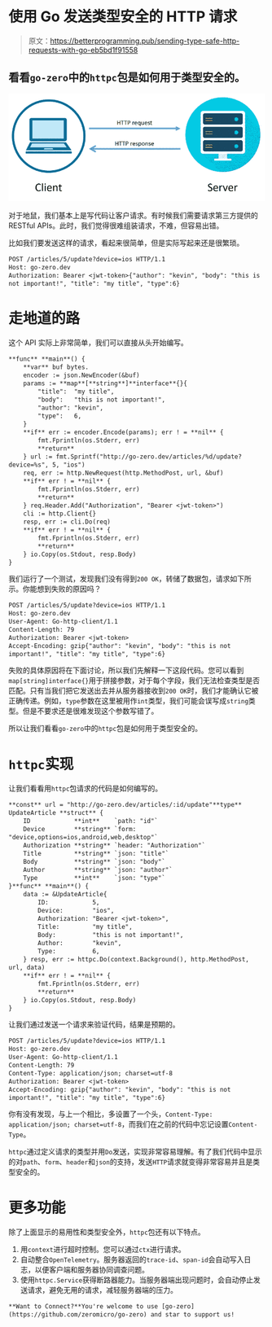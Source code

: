 # 使用 Go 发送类型安全的 HTTP 请求

> 原文：<https://betterprogramming.pub/sending-type-safe-http-requests-with-go-eb5bd1f91558>

## 看看`go-zero`中的`httpc`包是如何用于类型安全的。

![](img/84d0241fd4f7e9ffa8fb1a402b031be3.png)

对于地鼠，我们基本上是写代码让客户请求。有时候我们需要请求第三方提供的 RESTful APIs。此时，我们觉得很难组装请求，不难，但容易出错。

比如我们要发送这样的请求，看起来很简单，但是实际写起来还是很繁琐。

```
POST /articles/5/update?device=ios HTTP/1.1
Host: go-zero.dev
Authorization: Bearer <jwt-token>{"author": "kevin", "body": "this is not important!", "title": "my title", "type":6}
```

# 走地道的路

这个 API 实际上非常简单，我们可以直接从头开始编写。

```
**func** **main**() {
    **var** buf bytes.
    encoder := json.NewEncoder(&buf)
    params := **map**[**string**]**interface**{}{
        "title":  "my title",
        "body":   "this is not important!",
        "author": "kevin",
        "type":   6,
    }
    **if** err := encoder.Encode(params); err ! = **nil** {
        fmt.Fprintln(os.Stderr, err)
        **return**
    } url := fmt.Sprintf("http://go-zero.dev/articles/%d/update?device=%s", 5, "ios")
    req, err := http.NewRequest(http.MethodPost, url, &buf)
    **if** err ! = **nil** {
        fmt.Fprintln(os.Stderr, err)
        **return**
    } req.Header.Add("Authorization", "Bearer <jwt-token>")
    cli := http.Client{}
    resp, err := cli.Do(req)
    **if** err ! = **nil** {
        fmt.Fprintln(os.Stderr, err)
        **return**
    } io.Copy(os.Stdout, resp.Body)
}
```

我们运行了一个测试，发现我们没有得到`200 OK`，转储了数据包，请求如下所示。你能想到失败的原因吗？

```
POST /articles/5/update?device=ios HTTP/1.1
Host: go-zero.dev
User-Agent: Go-http-client/1.1
Content-Length: 79
Authorization: Bearer <jwt-token>
Accept-Encoding: gzip{"author": "kevin", "body": "this is not important!", "title": "my title", "type":6}
```

失败的具体原因将在下面讨论，所以我们先解释一下这段代码。您可以看到`map[string]interface{}`用于拼接参数，对于每个字段，我们无法检查类型是否匹配。只有当我们把它发送出去并从服务器接收到`200 OK`时，我们才能确认它被正确传递。例如，`type`参数在这里被用作`int`类型，我们可能会误写成`string`类型。但是不要求还是很难发现这个参数写错了。

所以让我们看看`go-zero`中的`httpc`包是如何用于类型安全的。

# `httpc`实现

让我们看看用`httpc`包请求的代码是如何编写的。

```
**const** url = "http://go-zero.dev/articles/:id/update"**type** UpdateArticle **struct** {
    ID            **int**    `path: "id"`
    Device        **string** `form: "device,options=ios,android,web,desktop"`
    Authorization **string** `header: "Authorization"`
    Title         **string** `json: "title"`
    Body          **string** `json: "body"`
    Author        **string** `json: "author"`
    Type          **int**    `json: "type"`
}**func** **main**() {
    data := &UpdateArticle{
        ID:            5,
        Device:        "ios",
        Authorization: "Bearer <jwt-token>",
        Title:         "my title",
        Body:          "this is not important!",
        Author:        "kevin",
        Type:          6,
    } resp, err := httpc.Do(context.Background(), http.MethodPost, url, data)
    **if** err ! = **nil** {
        fmt.Fprintln(os.Stderr, err)
        **return**
    } io.Copy(os.Stdout, resp.Body)
}
```

让我们通过发送一个请求来验证代码，结果是预期的。

```
POST /articles/5/update?device=ios HTTP/1.1
Host: go-zero.dev
User-Agent: Go-http-client/1.1
Content-Length: 79
Content-Type: application/json; charset=utf-8
Authorization: Bearer <jwt-token>
Accept-Encoding: gzip{"author": "kevin", "body": "this is not important!", "title": "my title", "type":6}
```

你有没有发现，与上一个相比，多设置了一个头，`Content-Type: application/json; charset=utf-8`，而我们在之前的代码中忘记设置`Content-Type`。

`httpc`通过定义请求的类型并用`Do`发送，实现非常容易理解。有了我们代码中显示的对`path`、`form`、`header`和`json`的支持，发送`HTTP`请求就变得非常容易并且是类型安全的。

# 更多功能

除了上面显示的易用性和类型安全外，`httpc`包还有以下特点。

1.  用`context`进行超时控制。您可以通过`ctx`进行请求。
2.  自动整合`OpenTelemetry`。服务器返回的`trace-id`、`span-id`会自动写入日志，以便客户端和服务器协同调查问题。
3.  使用`httpc.Service`获得断路器能力。当服务器端出现问题时，会自动停止发送请求，避免无用的请求，减轻服务器端的压力。

```
**Want to Connect?**You're welcome to use [go-zero](https://github.com/zeromicro/go-zero) and star to support us!
```